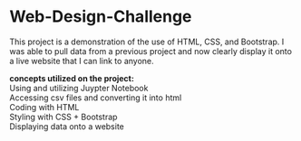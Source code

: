 # Web-Design-Challenge

This project is a demonstration of the use of HTML, CSS, and Bootstrap. I was able to pull data from a previous project and now clearly display it onto a live website that I can link to anyone.


**concepts utilized on the project:** <br />
Using and utilizing Juypter Notebook <br />
Accessing csv files and converting it into html <br />
Coding with HTML <br />
Styling with CSS + Bootstrap <br />
Displaying data onto a website <br />
<br />
